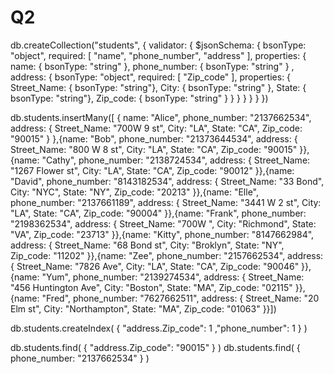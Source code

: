 # Q2

db.createCollection("students", { validator: {
$jsonSchema: {
bsonType: "object",
required: [ "name", "phone_number", "address" ], properties: {
name: {
bsonType: "string"
}, phone_number: {
    bsonType: "string" } , address: {
bsonType: "object", required: [ "Zip_code" ], properties: {
Street_Name: {
bsonType: "string"}, 
City: {
bsonType: "string" },
State: {
    bsonType: "string"},
    Zip_code: {
        bsonType: "string" }
} }
} }
} })



db.students.insertMany([ { name: "Alice",
phone_number: "2137662534", address: {
Street_Name: "700W 9 st",
City: "LA",
State: "CA", Zip_code: "90015"
 }
},{name: "Bob",
phone_number: "21373644534", address: {
Street_Name: "800 W 8 st",
City: "LA",
State: "CA", Zip_code: "90015"
 }},{name: "Cathy",
 phone_number: "2138724534", address: {
 Street_Name: "1267 Flower st",
 City: "LA",
 State: "CA", Zip_code: "90012"
  }},{name: "David",
  phone_number: "8143182534", address: {
  Street_Name: "33 Bond",
  City: "NYC",
  State: "NY", Zip_code: "20213"
   }},{name: "Elle",
   phone_number: "2137661189", address: {
   Street_Name: "3441 W 2 st",
   City: "LA",
   State: "CA", Zip_code: "90004"
    }},{name: "Frank",
    phone_number: "2198362534", address: {
    Street_Name: "700W ",
    City: "Richmond",
    State: "VA", Zip_code: "23713"
     }},{name: "Kitty",
     phone_number: "8147662984", address: {
     Street_Name: "68 Bond st",
     City: "Broklyn",
     State: "NY", Zip_code: "11202"
      }},{name: "Zee",
      phone_number: "2157662534", address: {
      Street_Name: "7826 Ave",
      City: "LA",
      State: "CA", Zip_code: "90046"
       }},{name: "Yum",
       phone_number: "2139274534", address: {
       Street_Name: "456 Huntington Ave",
       City: "Boston",
       State: "MA", Zip_code: "02115"
        }},{name: "Fred",
        phone_number: "7627662511", address: {
        Street_Name: "20 Elm st",
        City: "Northampton",
        State: "MA", Zip_code: "01063"
         }}])


db.students.createIndex( { "address.Zip_code": 1 ,"phone_number": 1 } )

db.students.find( { "address.Zip_code": "90015" } )
db.students.find( { phone_number: "2137662534" } )
